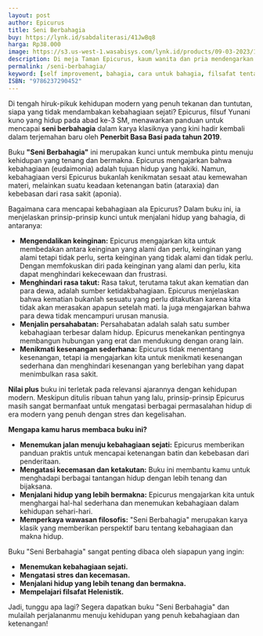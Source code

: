 ```yaml
---
layout: post
author: Epicurus
title: Seni Berbahagia
buy: https://lynk.id/sabdaliterasi/41JwBq8
harga: Rp38.000
image: https://s3.us-west-1.wasabisys.com/lynk.id/products/09-03-2023/1678363356411_9855344
description: Di meja Taman Epicurus, kaum wanita dan pria mendengarkan Sang Master dengan saksama. Mereka semua sepakat bahwa Epicurus adalah guru terbaik yang per
permalink: /seni-berbahagia/
keyword: [self improvement, bahagia, cara untuk bahagia, filsafat tentang kebahagiaan, kebahagiaan epicurus, ebook epicureanisme, basabasi]
ISBN: "9786237290452"
---
```

<p>Di tengah hiruk-pikuk kehidupan modern yang penuh tekanan dan tuntutan, siapa yang tidak mendambakan kebahagiaan sejati? Epicurus, filsuf Yunani kuno yang hidup pada abad ke-3 SM, menawarkan panduan untuk mencapai <strong>seni berbahagia</strong> dalam karya klasiknya yang kini hadir kembali dalam terjemahan baru oleh <strong>Penerbit Basa Basi pada tahun 2019</strong>.</p><p>Buku <strong>"Seni Berbahagia"</strong> ini merupakan kunci untuk membuka pintu menuju kehidupan yang tenang dan bermakna. Epicurus mengajarkan bahwa kebahagiaan (eudaimonia) adalah tujuan hidup yang hakiki. Namun, kebahagiaan versi Epicurus bukanlah kenikmatan sesaat atau kemewahan materi, melainkan suatu keadaan ketenangan batin (ataraxia) dan kebebasan dari rasa sakit (aponia).</p><p>Bagaimana cara mencapai kebahagiaan ala Epicurus? Dalam buku ini, ia menjelaskan prinsip-prinsip kunci untuk menjalani hidup yang bahagia, di antaranya:</p><ul><li><strong>Mengendalikan keinginan:</strong> Epicurus mengajarkan kita untuk membedakan antara keinginan yang alami dan perlu, keinginan yang alami tetapi tidak perlu, serta keinginan yang tidak alami dan tidak perlu. Dengan memfokuskan diri pada keinginan yang alami dan perlu, kita dapat menghindari kekecewaan dan frustrasi.</li><li><strong>Menghindari rasa takut:</strong> Rasa takut, terutama takut akan kematian dan para dewa, adalah sumber ketidakbahagiaan. Epicurus menjelaskan bahwa kematian bukanlah sesuatu yang perlu ditakutkan karena kita tidak akan merasakan apapun setelah mati. Ia juga mengajarkan bahwa para dewa tidak mencampuri urusan manusia.</li><li><strong>Menjalin persahabatan:</strong> Persahabatan adalah salah satu sumber kebahagiaan terbesar dalam hidup. Epicurus menekankan pentingnya membangun hubungan yang erat dan mendukung dengan orang lain.</li><li><strong>Menikmati kesenangan sederhana:</strong> Epicurus tidak menentang kesenangan, tetapi ia mengajarkan kita untuk menikmati kesenangan sederhana dan menghindari kesenangan yang berlebihan yang dapat menimbulkan rasa sakit.</li></ul><p><strong>Nilai plus</strong> buku ini terletak pada relevansi ajarannya dengan kehidupan modern. Meskipun ditulis ribuan tahun yang lalu, prinsip-prinsip Epicurus masih sangat bermanfaat untuk mengatasi berbagai permasalahan hidup di era modern yang penuh dengan stres dan kegelisahan.</p><p><strong>Mengapa kamu harus membaca buku ini?</strong></p><ul><li><strong>Menemukan jalan menuju kebahagiaan sejati:</strong> Epicurus memberikan panduan praktis untuk mencapai ketenangan batin dan kebebasan dari penderitaan.</li><li><strong>Mengatasi kecemasan dan ketakutan:</strong> Buku ini membantu kamu untuk menghadapi berbagai tantangan hidup dengan lebih tenang dan bijaksana.</li><li><strong>Menjalani hidup yang lebih bermakna:</strong> Epicurus mengajarkan kita untuk menghargai hal-hal sederhana dan menemukan kebahagiaan dalam kehidupan sehari-hari.</li><li><strong>Memperkaya wawasan filosofis:</strong> "Seni Berbahagia" merupakan karya klasik yang memberikan perspektif baru tentang kebahagiaan dan makna hidup.</li></ul><p>Buku "Seni Berbahagia" sangat penting dibaca oleh siapapun yang ingin:</p><ul><li><strong>Menemukan kebahagiaan sejati.</strong></li><li><strong>Mengatasi stres dan kecemasan.</strong></li><li><strong>Menjalani hidup yang lebih tenang dan bermakna.</strong></li><li><strong>Mempelajari filsafat Helenistik.</strong></li></ul><p>Jadi, tunggu apa lagi? Segera dapatkan buku "Seni Berbahagia" dan mulailah perjalananmu menuju kehidupan yang penuh kebahagiaan dan ketenangan!</p>

